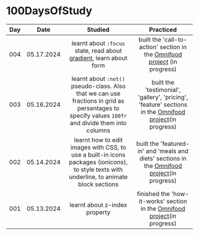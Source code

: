 # 100DaysOfStudy

| Day |    Date    |                                                                      Studied                                                                     |                                                                                      Practiced                                                                                      |
|:---:|:----------:|:------------------------------------------------------------------------------------------------------------------------------------------------:|:-----------------------------------------------------------------------------------------------------------------------------------------------------------------------------------:|
| 004 | 05.17.2024 | learnt about `:focus` state, read about [gradient](https://doka.guide/css/linear-gradient/), learn about form                                                                               | built the 'call-to-action' section in the [Omnifood project](https://github.com/anna0211/html-css-course/tree/main/07-Omnifood-Desktop) (in progress)                                                                                                            |
| 003 | 05.16.2024 | learnt about `:not()` pseudo-class. Also that we can use fractions in grid as persentages to specify values `100fr` and divide them into columns | built the 'testimonial', 'gallery', 'pricing', 'feature' sections in the [Omnifood project](https://github.com/anna0211/html-css-course/tree/main/07-Omnifood-Desktop)(in progress) |
| 002 | 05.14.2024 | learnt how to edit images with CSS, to use a built-in icons packages (ionicons), to style texts with underline, to animate block sections        | built the 'featured-in' and 'meals and diets' sections in the [Omnifood project](https://github.com/anna0211/html-css-course/tree/main/07-Omnifood-Desktop)(in progress)            |
| 001 | 05.13.2024 | learnt about z-index property                                                                                                                    | finished the 'how-it-works' section in the [Omnifood project](https://github.com/anna0211/html-css-course/tree/main/07-Omnifood-Desktop)(in progress)                               |
